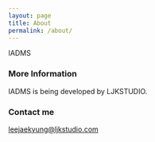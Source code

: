 ```yaml
---
layout: page
title: About
permalink: /about/
---
```


IADMS

### More Information

IADMS is being developed by LJKSTUDIO. 

### Contact me

[leejaekyung@ljkstudio.com](mailto:leejaekyung@ljkstudio.com)
